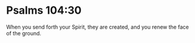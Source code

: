 # Psalms 104:30

When you send forth your Spirit, they are created, and you renew the face of the ground.
